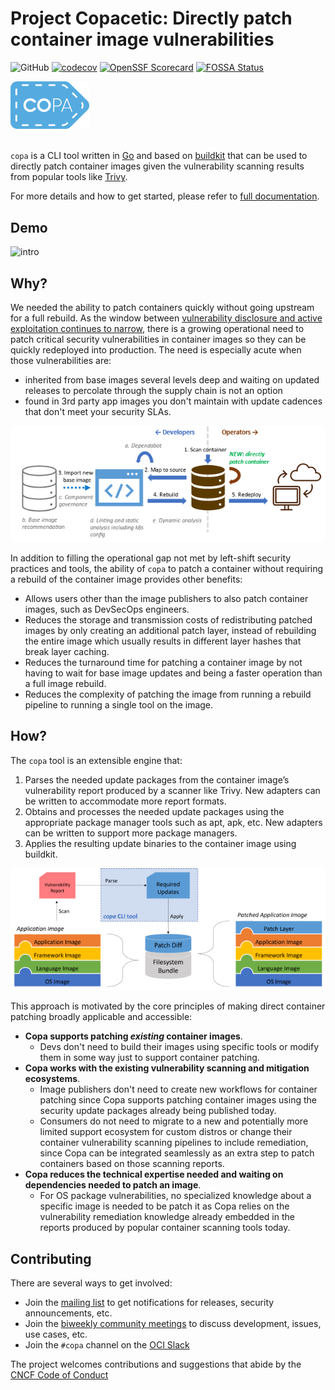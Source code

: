 # Project Copacetic: Directly patch container image vulnerabilities

![GitHub](https://img.shields.io/github/license/project-copacetic/copacetic)
[![codecov](https://codecov.io/gh/project-copacetic/copacetic/branch/main/graph/badge.svg?token=PBC8EPNHRL)](https://codecov.io/gh/project-copacetic/copacetic)
[![OpenSSF Scorecard](https://api.securityscorecards.dev/projects/github.com/project-copacetic/copacetic/badge)](https://api.securityscorecards.dev/projects/github.com/project-copacetic/copacetic)
[![FOSSA Status](https://app.fossa.com/api/projects/git%2Bgithub.com%2Fproject-copacetic%2Fcopacetic.svg?type=shield&issueType=license)](https://app.fossa.com/projects/git%2Bgithub.com%2Fproject-copacetic%2Fcopacetic?ref=badge_shield&issueType=license)

<img src="./images/copa-color.png" alt="Copa logo" width="25%" />
<br>
<br>  

`copa` is a CLI tool written in [Go](https://golang.org) and based on [buildkit](https://github.com/moby/buildkit) that can be used to directly patch container images given the vulnerability scanning results from popular tools like [Trivy](https://github.com/aquasecurity/trivy).

For more details and how to get started, please refer to [full documentation](https://project-copacetic.github.io/copacetic/).

## Demo

![intro](demo/copa-demo.gif)

## Why?

We needed the ability to patch containers quickly without going upstream for a full rebuild. As the window between [vulnerability disclosure and active exploitation continues to narrow](https://www.bleepingcomputer.com/news/security/hackers-scan-for-vulnerabilities-within-15-minutes-of-disclosure/), there is a growing operational need to patch critical security vulnerabilities in container images so they can be quickly redeployed into production. The need is especially acute when those vulnerabilities are:

- inherited from base images several levels deep and waiting on updated releases to percolate through the supply chain is not an option
- found in 3rd party app images you don't maintain with update cadences that don't meet your security SLAs.

![direct image patching](./website/static/img/direct-image-patching.png)

In addition to filling the operational gap not met by left-shift security practices and tools, the ability of `copa` to patch a container without requiring a rebuild of the container image provides other benefits:

- Allows users other than the image publishers to also patch container images, such as DevSecOps engineers.
- Reduces the storage and transmission costs of redistributing patched images by only creating an additional patch layer, instead of rebuilding the entire image which usually results in different layer hashes that break layer caching.
- Reduces the turnaround time for patching a container image by not having to wait for base image updates and being a faster operation than a full image rebuild.
- Reduces the complexity of patching the image from running a rebuild pipeline to running a single tool on the image.

## How?

The `copa` tool is an extensible engine that:

1. Parses the needed update packages from the container image’s vulnerability report produced by a scanner like Trivy. New adapters can be written to accommodate more report formats.
2. Obtains and processes the needed update packages using the appropriate package manager tools such as apt, apk, etc. New adapters can be written to support more package managers.
3. Applies the resulting update binaries to the container image using buildkit.

![report-driven vulnerability patching](./website/static/img/vulnerability-patch.png)

This approach is motivated by the core principles of making direct container patching broadly applicable and accessible:

- **Copa supports patching _existing_ container images**.
  - Devs don't need to build their images using specific tools or modify them in some way just to support container patching.
- **Copa works with the existing vulnerability scanning and mitigation ecosystems**.
  - Image publishers don't need to create new workflows for container patching since Copa supports patching container images using the security update packages already being published today.
  - Consumers do not need to migrate to a new and potentially more limited support ecosystem for custom distros or change their container vulnerability scanning pipelines to include remediation, since Copa can be integrated seamlessly as an extra step to patch containers based on those scanning reports.
- **Copa reduces the technical expertise needed and waiting on dependencies needed to patch an image**.
  - For OS package vulnerabilities, no specialized knowledge about a specific image is needed to be patch it as Copa relies on the vulnerability remediation knowledge already embedded in the reports produced by popular container scanning tools today.

## Contributing
There are several ways to get involved:
* Join the [mailing list](https://groups.google.com/g/project-copa) to get notifications for releases, security announcements, etc.
* Join the [biweekly community meetings](https://docs.google.com/document/d/1QdskbeCtgKcdWYHI6EXkLFxyzTCyVT6e8MgB3CaAhWI/edit#heading=h.294j02tlxam) to discuss development, issues, use cases, etc.
* Join the `#copa` channel on the [OCI Slack](https://communityinviter.com/apps/opencontainers/join-the-oci-community)

The project welcomes contributions and suggestions that abide by the [CNCF Code of Conduct](./CODE_OF_CONDUCT.md)
